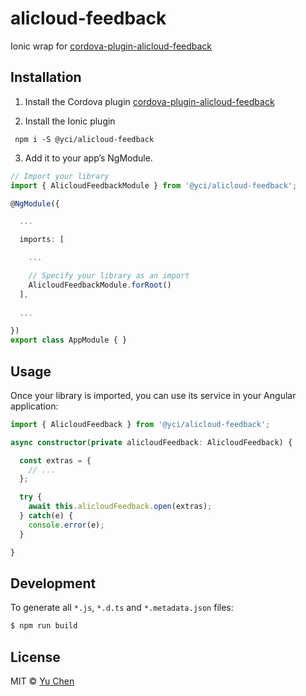 # alicloud-feedback

Ionic wrap for [cordova-plugin-alicloud-feedback](https://github.com/yccp/cordova-plugin-alicloud-feedback.git)

## Installation

1. Install the Cordova plugin [cordova-plugin-alicloud-feedback](https://github.com/yccp/cordova-plugin-alicloud-feedback.git)

2. Install the Ionic plugin
```
 npm i -S @yci/alicloud-feedback
```

3. Add it to your app’s NgModule.

```typescript
// Import your library
import { AlicloudFeedbackModule } from '@yci/alicloud-feedback';

@NgModule({

  ...

  imports: [

    ...

    // Specify your library as an import
    AlicloudFeedbackModule.forRoot()
  ],
  
  ...

})
export class AppModule { }
```

## Usage
Once your library is imported, you can use its service in your Angular application:

```ts
import { AlicloudFeedback } from '@yci/alicloud-feedback';

async constructor(private alicloudFeedback: AlicloudFeedback) {

  const extras = {
    // ... 
  };

  try {
    await this.alicloudFeedback.open(extras);
  } catch(e) {
    console.error(e);
  }

}
```

## Development

To generate all `*.js`, `*.d.ts` and `*.metadata.json` files:

```bash
$ npm run build
```

## License

MIT © [Yu Chen](mailto:yu.chen@live.ie)
